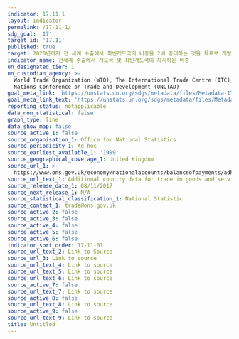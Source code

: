 ```yaml
---
indicator: 17.11.1
layout: indicator
permalink: /17-11-1/
sdg_goal: '17'
target_id: '17.11'
published: true
target: 2020년까지 전 세계 수출에서 최빈개도국의 비중을 2배 증대하는 것을 목표로 개발도상국의 수출을 대폭 증대
indicator_name: 전세계 수출에서 개도국 및 최빈개도국이 차지하는 비중
un_designated_tier: I
un_custodian_agency: >-
  World Trade Organization (WTO), The International Trade Centre (ITC), United
  Nations Conference on Trade and Development (UNCTAD)
goal_meta_link: 'https://unstats.un.org/sdgs/metadata/files/Metadata-17-11-01.pdf'
goal_meta_link_text: 'https://unstats.un.org/sdgs/metadata/files/Metadata-17-11-01.pdf'
reporting_status: notapplicable
data_non_statistical: false
graph_type: line
data_show_map: false
source_active_1: false
source_organisation_1: Office for National Statistics
source_periodicity_1: Ad-hoc
source_earliest_available_1: '1999'
source_geographical_coverage_1: United Kingdom
source_url_1: >-
  https://www.ons.gov.uk/economy/nationalaccounts/balanceofpayments/adhocs/007716additionalcountrydatafortradeingoodsandservicesbetween1999and2016
source_url_text_1: Additional country data for trade in goods and services between 1999 and 2016
source_release_date_1: 08/11/2017
source_next_release_1: N/A
source_statistical_classification_1: National Statistic
source_contact_1: trade@ons.gov.uk
source_active_2: false
source_active_3: false
source_active_4: false
source_active_5: false
source_active_6: false
indicator_sort_order: 17-11-01
source_url_text_2: Link to Source
source_url_3: Link to source
source_url_text_4: Link to source
source_url_text_5: Link to source
source_url_text_6: Link to source
source_active_7: false
source_url_text_7: Link to source
source_active_8: false
source_url_text_8: Link to source
source_active_9: false
source_url_text_9: Link to source
title: Untitled
---
```

